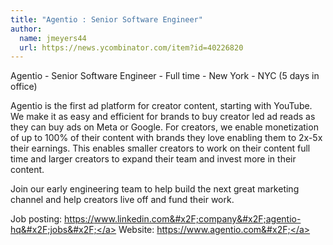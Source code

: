 ```yaml
---
title: "Agentio : Senior Software Engineer"
author:
  name: jmeyers44
  url: https://news.ycombinator.com/item?id=40226820
---
```

Agentio - Senior Software Engineer - Full time - New York - NYC (5 days in office)

Agentio is the first ad platform for creator content, starting with YouTube. We make it as easy and efficient for brands to buy creator led ad reads as they can buy ads on Meta or Google. For creators, we enable monetization of up to 100% of their content with brands they love enabling them to 2x-5x their earnings. This enables smaller creators to work on their content full time and larger creators to expand their team and invest more in their content.

Join our early engineering team to help build the next great marketing channel and help creators live off and fund their work.

Job posting: <a href="https:&#x2F;&#x2F;www.linkedin.com&#x2F;company&#x2F;agentio-hq&#x2F;jobs&#x2F;" rel="nofollow">https:&#x2F;&#x2F;www.linkedin.com&#x2F;company&#x2F;agentio-hq&#x2F;jobs&#x2F;</a>
Website: <a href="https:&#x2F;&#x2F;www.agentio.com&#x2F;" rel="nofollow">https:&#x2F;&#x2F;www.agentio.com&#x2F;</a>
